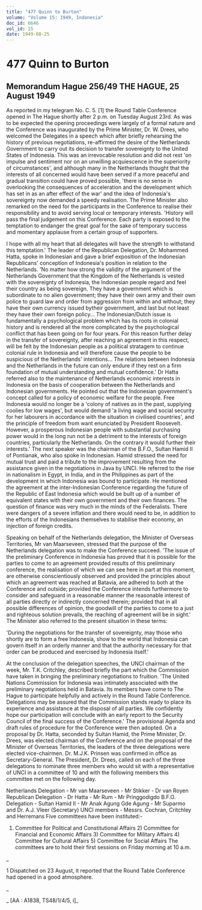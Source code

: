 ```yaml
---
title: "477 Quinn to Burton"
volume: "Volume 15: 1949, Indonesia"
doc_id: 6646
vol_id: 15
date: 1949-08-25
---
```


# 477 Quinn to Burton

## Memorandum Hague 256/49 THE HAGUE, 25 August 1949

As reported in my telegram No. C. 5. [1] the Round Table Conference opened in The Hague shortly after 2 p.m. on Tuesday August 23rd. As was to be expected the opening proceedings were largely of a formal nature and the Conference was inaugurated by the Prime Minister, Dr. W. Drees, who welcomed the Delegates in a speech which after briefly rehearsing the history of previous negotiations, re-affirmed the desire of the Netherlands Government to carry out its decision to transfer sovereignty to the United States of Indonesia. This was an irrevocable resolution and did not rest 'on impulse and sentiment nor on an unwilling acquiescence in the superiority of circumstances', and although many in the Netherlands thought that the interests of all concerned would have been served if a more peaceful and gradual transition could have proved possible, 'there is no sense in overlooking the consequences of acceleration and the development which has set in as an after effect of the war' and the idea of Indonesia's sovereignty now demanded a speedy realisation. The Prime Minister also remarked on the need for the participants in the Conference to realise their responsibility and to avoid serving local or temporary interests. 'History will pass the final judgement on this Conference. Each party is exposed to the temptation to endanger the great goal for the sake of temporary success and momentary applause from a certain group of supporters.

I hope with all my heart that all delegates will have the strength to withstand this temptation.' The leader of the Republican Delegation, Dr. Mohammed Hatta, spoke in Indonesian and gave a brief exposition of the Indonesian Republicans' conception of Indonesia's position in relation to the Netherlands. 'No matter how strong the validity of the argument of the Netherlands Government that the Kingdom of the Netherlands is vested with the sovereignty of Indonesia, the Indonesian people regard and feel their country as being sovereign. They have a government which is subordinate to no alien government; they have their own army and their own police to guard law and order from aggression from within and without; they have their own currency issued bytheir government, and last but not least they have their own foreign policy... The Indonesian/Dutch issue is fundamentally a psychological problem which has its roots in colonial history and is rendered all the more complicated by the psychological conflict that has been going on for four years. For this reason further delay in the transfer of sovereignty, after reaching an agreement in this respect, will be felt by the Indonesian people as a political stratagem to continue colonial rule in Indonesia and will therefore cause the people to be suspicious of the Netherlands' intentions... The relations between Indonesia and the Netherlands in the future can only endure if they rest on a firm foundation of mutual understanding and mutual confidence.' Dr Hatta referred also to the maintenance of Netherlands economic interests in Indonesia on the basis of cooperation between the Netherlands and Indonesian governments. He pointed out that the Indonesian government's concept called for a policy of economic welfare for the people. Free Indonesia would no longer be a 'colony of natives as in the past, supplying coolies for low wages', but would demand 'a living wage and social security for her labourers in accordance with the situation in civilised countries', and the principle of freedom from want enunciated by President Roosevelt. However, a prosperous Indonesian people with substantial purchasing power would in the long run not be a detriment to the interests of foreign countries, particularly the Netherlands. On the contrary it would further their interests.' The next speaker was the chairman of the B.F.O., Sultan Hamid II of Pontianak, who also spoke in Indonesian. Hamid stressed the need for mutual trust and paid a tribute to the improvement resulting from the assistance given in the negotiations in Java by UNCI. He referred to the rise in nationalism in Egypt, in India, and in the Philippines as part of the development in which Indonesia was bound to participate. He mentioned the agreement at the inter-Indonesian Conference regarding the future of the Republic of East Indonesia which would be built up of a number of equivalent states with their own government and their own finances. The question of finance was very much in the minds of the Federalists. There were dangers of a severe inflation and there would need to be, in addition to the efforts of the Indonesians themselves to stabilise their economy, an injection of foreign credits.

Speaking on behalf of the Netherlands delegation, the Minister of Overseas Territories, Mr van Maarseveen, stressed that the purpose of the Netherlands delegation was to make the Conference succeed. 'The issue of the preliminary Conference in Indonesia has proved that it is possible for the parties to come to an agreement provided results of this preliminary conference, the realisation of which we can see here in part at this moment, are otherwise conscientiously observed and provided the principles about which an agreement was reached at Batavia, are adhered to both at the Conference and outside; provided the Conference intends furthermore to consider and safeguard in a reasonable manner the reasonable interest of all parties directly or indirectly concerned therein; provided that in all possible differences of opinion, the goodwill of the parties to come to a just and righteous solution prevails, the reaching of agreement will be in sight.' The Minister also referred to the present situation in these terms:

'During the negotiations for the transfer of sovereignty, may those who shortly are to form a free Indonesia, show to the world that Indonesia can govern itself in an orderly manner and that the authority necessary for that order can be produced and exercised by Indonesia itself.'

At the conclusion of the delegation speeches, the UNCI chairman of the week, Mr. T.K. Critchley, described briefly the part which the Commission have taken in bringing the preliminary negotiations to fruition. 'The United Nations Commission for Indonesia was intimately associated with the preliminary negotiations held in Batavia. Its members have come to The Hague to participate helpfully and actively in the Round Table Conference. Delegations may be assured that the Commission stands ready to place its experience and assistance at the disposal of all parties. We confidently hope our participation will conclude with an early report to the Security Council of the final success of the Conference.' The provisional Agenda and draft rules of procedure for the Conference were then adopted. On a proposal by Dr. Hatta, seconded by Sultan Hamid, the Prime Minister, Dr. Drees, was elected chairman of the Conference and on the proposal of the Minister of Overseas Territories, the leaders of the three delegations were elected vice-chairmen. Dr. M.J.K. Prinsen was confirmed in office as Secretary-General. The President, Dr. Drees, called on each of the three delegations to nominate three members who would sit with a representative of UNCI in a committee of 10 and with the following members this committee met on the following day.

Netherlands Delegation - Mr van Maarseveen - Mr Stikker - Dr van Royen Republican Delegation - Dr Hatta - Mr Rum - Mr Pringgodigdo B.F.O. Delegation - Sultan Hamid II - Mr Anak Agung Gde Agung - Mr Suparmo and Dr. A.J. Vleer (Secretary) UNCI members - Messrs. Cochran, Critchley and Herremans Five committees have been instituted:-

1) Committee for Political and Constitutional Affairs 2) Committee for Financial and Economic Affairs 3) Committee for Military Affairs 4) Committee for Cultural Affairs 5) Committee for Social Affairs The committees are to hold their first sessions on Friday morning at 10 a.m.

_

1 Dispatched on 23 August, it reported that the Round Table Conference had opened in a good atmosphere.

_

_ [AA : A1838, TS48/1/4/5, i]_

